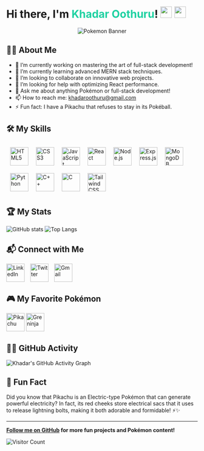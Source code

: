 # Hi there, I'm <span id="name" style="color: #1dd1a1;">Khadar Oothuru</span>! <img src="https://img.icons8.com/color/48/pikachu-pokemon.png" width="30" height="30" /> <img src="https://img.icons8.com/color/48/greninja.png" width="30" height="30" />

<div align="center">
    <img src="https://i.pinimg.com/originals/84/73/30/8473305740daf36cbbb6b2bba9257b83.gif" alt="Pokemon Banner"/>
</div>

## 🧑‍💻 About Me

- 🔭 I’m currently working on mastering the art of full-stack development!
- 🌱 I’m currently learning advanced MERN stack techniques.
- 👯 I’m looking to collaborate on innovative web projects.
- 🤔 I’m looking for help with optimizing React performance.
- 💬 Ask me about anything Pokémon or full-stack development!
- 📫 How to reach me: [khadaroothuru@gmail.com](mailto:khadaroothuru@gmail.com)
- ⚡ Fun fact: I have a Pikachu that refuses to stay in its Pokéball.

## 🛠️ My Skills

<div style="display: flex; flex-wrap: wrap;">
    <img src="https://img.icons8.com/color/48/000000/html-5.png" alt="HTML5" width="48" height="48" style="margin: 10px;">
    <img src="https://img.icons8.com/color/48/000000/css3.png" alt="CSS3" width="48" height="48" style="margin: 10px;">
    <img src="https://img.icons8.com/color/48/000000/javascript.png" alt="JavaScript" width="48" height="48" style="margin: 10px;">
    <img src="https://img.icons8.com/officel/40/000000/react.png" alt="React" width="48" height="48" style="margin: 10px;">
    <img src="https://img.icons8.com/color/48/000000/nodejs.png" alt="Node.js" width="48" height="48" style="margin: 10px;">
    <img src="https://img.icons8.com/color/48/000000/express.png" alt="Express.js" width="48" height="48" style="margin: 10px;">
    <img src="https://img.icons8.com/color/48/000000/mongodb.png" alt="MongoDB" width="48" height="48" style="margin: 10px;">
    <img src="https://img.icons8.com/color/48/000000/python.png" alt="Python" width="48" height="48" style="margin: 10px;">
    <img src="https://img.icons8.com/color/48/000000/c-plus-plus-logo.png" alt="C++" width="48" height="48" style="margin: 10px;">
    <img src="https://img.icons8.com/color/48/000000/c-programming.png" alt="C" width="48" height="48" style="margin: 10px;">
    <img src="https://img.icons8.com/color/48/000000/tailwind-css.png" alt="Tailwind CSS" width="48" height="48" style="margin: 10px;">
</div>

## 🏆 My Stats

![GitHub stats](https://github-readme-stats.vercel.app/api?username=khadar-oothuru&show_icons=true&theme=tokyonight)
![Top Langs](https://github-readme-stats.vercel.app/api/top-langs/?username=khadar-oothuru&layout=compact&theme=tokyonight)

## 📬 Connect with Me

<div style="display: flex; gap: 15px;">
    <a href="https://www.linkedin.com/in/khadar-oothuru-bb36882ab/"><img src="https://img.icons8.com/color/48/000000/linkedin.png" alt="LinkedIn" width="48" height="48"></a>
    <a href="https://twitter.com/KhadarOothru"><img src="https://img.icons8.com/color/48/000000/twitter--v1.png" alt="Twitter" width="48" height="48"></a>
    <a href="mailto:khadaroothuru@gmail.com"><img src="https://img.icons8.com/color/48/000000/gmail.png" alt="Gmail" width="48" height="48"></a>
</div>

## 🎮 My Favorite Pokémon

<img src="https://img.icons8.com/color/48/000000/pikachu-pokemon.png" alt="Pikachu" width="48" height="48"> 
<img src="https://img.icons8.com/color/48/000000/greninja.png" alt="Greninja" width="48" height="48">

## 🐱‍🏍 GitHub Activity

![Khadar's GitHub Activity Graph](https://activity-graph.herokuapp.com/graph?username=khadar-oothuru&theme=tokyo-night)

## 🥳 Fun Fact

Did you know that Pikachu is an Electric-type Pokémon that can generate powerful electricity? In fact, its red cheeks store electrical sacs that it uses to release lightning bolts, making it both adorable and formidable! ⚡✨

---

**[Follow me on GitHub](https://github.com/khadar-oothuru) for more fun projects and Pokémon content!**

![Visitor Count](https://visitor-badge.laobi.icu/badge?page_id=khadar-oothuru.khadar-oothuru)

